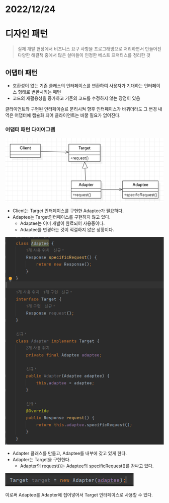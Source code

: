 # 2022/12/24

# 디자인 패턴

> 실제 개발 현장에서 비즈니스 요구 사항을 프로그래밍으로 처리하면서 만들어진 다양한
> 해결책 중에서 많은 살마들이 인정한 베스트 프랙티스를 정리한 것


## 어댑터 패턴

- 호환성이 없는 기존 클래스의 인터페이스를 변환하여 사용자가 기대하는 인터페이스 형태로 변환시키는 패턴
- 코드의 재활용성을 증가하고 기존의 코드를 수정하지 않는 장점이 있음


클라이언트와 구현된 인터페이슬르 분리시켜 향후 인터페이스가 바뀌더라도 그 변경 내역은 어댑터에 캡슐화 되어
클라이언트는 바꿀 필요가 없어진다.

### 어댑터 패턴 다이어그램

![img.png](../../Img/adap1.png)

- Client는 Target 인터페이스를 구현한 Adaptee가 필요하다.
- Adaptee는 Target인터페이스를 구현하지 않고 있다.
  - Adaptee는 이미 개발이 완료되어 사용중이다.
  - Adaptee를 변경하는 것이 적절하지 않은 상황이다.


![img_1.png](../../Img/adap2.png)



- Adapter 클래스를 만들고, Adaptee를 내부에 갖고 있게 한다.
- Adapter는 Target을 구현한다.
  - Adapter의 request()는 Adaptee의 specificRequest()를 감싸고 있다.


![img.png](../../Img/adap3.png)

이로써 Adaptee를 Adapter에 집어넣어서 Target 인터페이스로 사용할 수 있다.